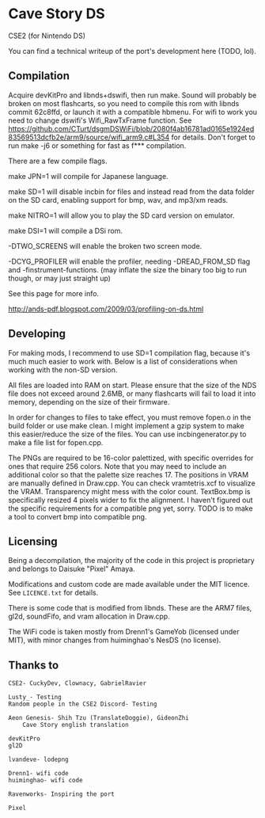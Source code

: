 # Cave Story DS
CSE2 (for Nintendo DS)

You can find a technical writeup of the port's development here (TODO, lol).

## Compilation
Acquire devKitPro and libnds+dswifi, then run make. Sound will probably be broken on most flashcarts, so you need to compile this rom with libnds commit 62c8ffd, or launch it with a compatible hbmenu.
For wifi to work you need to change dswifi's Wifi_RawTxFrame function. See https://github.com/CTurt/dsgmDSWiFi/blob/2080f4ab16781ad0165e1924ed83569513dcfb2e/arm9/source/wifi_arm9.c#L354 for details.
Don't forget to run make -j6 or something for fast as f*** compilation.

There are a few compile flags. 

make JPN=1 will compile for Japanese language.

make SD=1 will disable incbin for files and instead read from the data folder on the SD card, enabling support for bmp, wav, and mp3/xm reads.

make NITRO=1 will allow you to play the SD card version on emulator.

make DSI=1 will compile a DSi rom.

-DTWO_SCREENS will enable the broken two screen mode.

-DCYG_PROFILER will enable the profiler, needing -DREAD_FROM_SD flag and -finstrument-functions. (may inflate the size the binary too big to run though, or may just straight up)

See this page for more info. 
 
http://ands-pdf.blogspot.com/2009/03/profiling-on-ds.html

## Developing

For making mods, I recommend to use SD=1 compilation flag, because it's much much easier to work with.
Below is a list of considerations when working with the non-SD version.

All files are loaded into RAM on start. Please ensure that the size of the NDS file does not exceed around 2.6MB, or many flashcarts will fail to load it into memory, depending on the size of their firmware.

In order for changes to files to take effect, you must remove fopen.o in the build folder or use make clean.
I might implement a gzip system to make this easier/reduce the size of the files.
You can use incbingenerator.py to make a file list for fopen.cpp.

The PNGs are required to be 16-color palettized, with specific overrides for ones that require 256 colors. Note that you may need to include an additional color so that the palette size reaches 17. The positions in VRAM are manually defined in Draw.cpp. You can check vramtetris.xcf to visualize the VRAM. Transparency might mess with the color count. TextBox.bmp is specifically resized 4 pixels wider to fix the alignment. I haven't figured out the specific requirements for a compatible png yet, sorry. TODO is to make a tool to convert bmp into compatible png.


## Licensing

Being a decompilation, the majority of the code in this project is proprietary
and belongs to Daisuke "Pixel" Amaya.

Modifications and custom code are made available under the MIT licence. See
`LICENCE.txt` for details.

There is some code that is modified from libnds. These are the ARM7 files, gl2d, soundFifo, and vram allocation in Draw.cpp.

The WiFi code is taken mostly from Drenn1's GameYob (licensed under MIT), with minor changes from huiminghao's NesDS (no license).

## Thanks to

	CSE2- CuckyDev, Clownacy, GabrielRavier
	
	Lusty_- Testing
	Random people in the CSE2 Discord- Testing

	Aeon Genesis- Shih Tzu (TranslateDoggie), GideonZhi
		Cave Story english translation

	devKitPro
	gl2D

	lvandeve- lodepng

	Drenn1- wifi code
	huiminghao- wifi code

	Ravenworks- Inspiring the port

	Pixel


